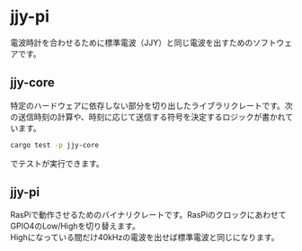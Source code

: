 # jjy-pi

電波時計を合わせるために標準電波（JJY）と同じ電波を出すためのソフトウェアです。

## jjy-core

特定のハードウェアに依存しない部分を切り出したライブラリクレートです。次の送信時刻の計算や、時刻に応じて送信する符号を決定するロジックが書かれています。

```sh
cargo test -p jjy-core
```

でテストが実行できます。

## jjy-pi

RasPiで動作させるためのバイナリクレートです。RasPiのクロックにあわせてGPIO4のLow/Highを切り替えます。  
Highになっている間だけ40kHzの電波を出せば標準電波と同じになります。
